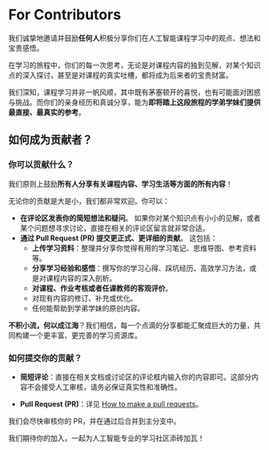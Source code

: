 # For Contributors

我们诚挚地邀请并鼓励**任何人**积极分享你们在人工智能课程学习中的观点、想法和宝贵感悟。

在学习的旅程中，你们的每一次思考，无论是对课程内容的独到见解，对某个知识点的深入探讨，甚至是对课程的真实吐槽，都将成为后来者的宝贵财富。

我们深知，课程学习并非一帆风顺，其中既有茅塞顿开的喜悦，也有可能面对困惑与挑战。而你们的亲身经历和真诚分享，能为**即将踏上这段旅程的学弟学妹们提供最直接、最真实的参考**。


## 如何成为贡献者？


### 你可以贡献什么？

我们原则上鼓励**所有人分享有关课程内容、学习生活等方面的所有内容**！

无论你的贡献是大是小，我们都非常欢迎。你可以：

* **在评论区发表你的简短想法和疑问**。 如果你对某个知识点有小小的见解，或者某个问题想寻求讨论，直接在相关的评论区留言就非常合适。
* **通过 Pull Request (PR) 提交更正式、更详细的贡献**。 这包括：
    * **上传学习资料**：整理并分享你觉得有用的学习笔记、思维导图、参考资料等。
    * **分享学习经验和感悟**：撰写你的学习心得、踩坑经历、高效学习方法，或是对课程内容的深入剖析。
    * **对课程、作业考核或者任课教师的客观评价**。
    * 对现有内容的修订、补充或优化。
    * 任何能帮助到学弟学妹的原创内容。

**不积小流，何以成江海**？我们相信，每一个点滴的分享都能汇聚成巨大的力量，共同构建一个更丰富、更完善的学习资源库。


### 如何提交你的贡献？


* **简短评论**：直接在相关文档或讨论区的评论框内输入你的内容即可。这部分内容不会接受人工审核，请务必保证真实性和准确性。

<!-- !todo Add giscus and github discussions -->


* **Pull Request (PR)**：详见 [How to make a pull requests](PR.md)。 

我们会尽快审核你的 PR，并在通过后合并到主分支中。

<!-- !todo: add more descriptions to how to pull requests -->

我们期待你的加入，一起为人工智能专业的学习社区添砖加瓦！